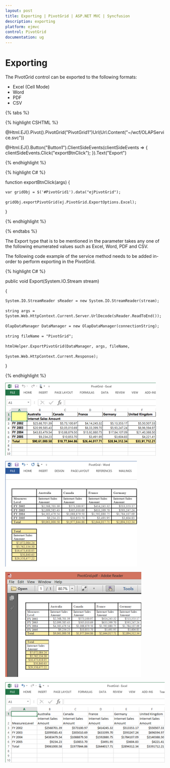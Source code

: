 ```yaml
---
layout: post
title: Exporting | PivotGrid | ASP.NET MVC | Syncfusion
description: exporting
platform: ejmvc
control: PivotGrid
documentation: ug
---
```


# Exporting

The PivotGrid control can be exported to the following formats:

* Excel (Cell Mode)
* Word
* PDF
* CSV

{% tabs %}  

{% highlight CSHTML %}

@Html.EJ().Pivot().PivotGrid("PivotGrid1")Url(Url.Content("~/wcf/OLAPService.svc"))

@Html.EJ().Button("Button1").ClientSideEvents(clientSideEvents => { clientSideEvents.Click("exportBtnClick"); }).Text("Export")

{% endhighlight %}

{% highlight C# %}

function exportBtnClick(args) 
{

    var gridObj = $('#PivotGrid1').data("ejPivotGrid");

    gridObj.exportPivotGrid(ej.PivotGrid.ExportOptions.Excel);

}

{% endhighlight %}

{% endtabs %}  

The Export type that is to be mentioned in the parameter takes any one of the following enumerated values such as Excel, Word, PDF and CSV.

The following code example of the service method needs to be added in-order to perform exporting in the PivotGrid.

{% highlight C# %}

public void Export(System.IO.Stream stream)

{

    System.IO.StreamReader sReader = new System.IO.StreamReader(stream);

    string args = System.Web.HttpContext.Current.Server.UrlDecode(sReader.ReadToEnd());

    OlapDataManager DataManager = new OlapDataManager(connectionString);

    string fileName = "PivotGrid";

    htmlHelper.ExportPivotGrid(DataManager, args, fileName,

    System.Web.HttpContext.Current.Response);

}

{% endhighlight %}

![](Exporting_images/Exporting_img1.png)





![](Exporting_images/Exporting_img2.png)



![](Exporting_images/Exporting_img3.png)



![](Exporting_images/Exporting_img4.png)



